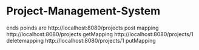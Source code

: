 # Project-Management-System
ends poinds are
http://localhost:8080/projects     post mapping
http://localhost:8080/projects     getMapping
http://localhost:8080/projects/1   deletemapping
http://localhost:8080/projects/1   putMapping
